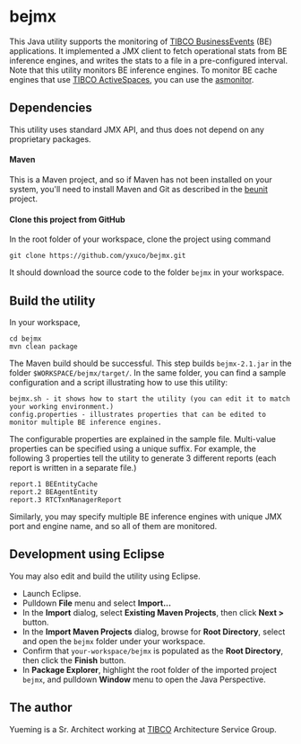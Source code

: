 # bejmx
This Java utility supports the monitoring of [TIBCO BusinessEvents](https://docs.tibco.com/products/tibco-businessevents-5-2-0) (BE) applications.  It implemented a JMX client to fetch operational stats from BE inference engines, and writes the stats to a file in a pre-configured interval.  Note that this utility monitors BE inference engines.  To monitor BE cache engines that use [TIBCO ActiveSpaces](https://docs.tibco.com/products/tibco-activespaces-enterprise-edition-2-1-5), you can use the [asmonitor](https://github.com/yxuco/asmonitor).

## Dependencies
This utility uses standard JMX API, and thus does not depend on any proprietary packages.
 
#### Maven

This is a Maven project, and so if Maven has not been installed on your system, you'll need to install Maven and Git as described in the [beunit](https://github.com/yxuco/beunit) project.
    
#### Clone this project from GitHub

In the root folder of your workspace, clone the project using command

    git clone https://github.com/yxuco/bejmx.git

It should download the source code to the folder `bejmx` in your workspace. 

## Build the utility

In your workspace,

    cd bejmx
    mvn clean package

The Maven build should be successful.  This step builds `bejmx-2.1.jar` in the folder `$WORKSPACE/bejmx/target/`.  In the same folder, you can find a sample configuration and a script illustrating how to use this utility:

    bejmx.sh - it shows how to start the utility (you can edit it to match your working environment.)
    config.properties - illustrates properties that can be edited to monitor multiple BE inference engines.
    
The configurable properties are explained in the sample file.  Multi-value properties can be specified using a unique suffix.  For example, the following 3 properties tell the utility to generate 3 different reports (each report is written in a separate file.)

    report.1 BEEntityCache
    report.2 BEAgentEntity
    report.3 RTCTxnManagerReport
    
Similarly, you may specify multiple BE inference engines with unique JMX port and engine name, and so all of them are monitored. 

## Development using Eclipse
 
You may also edit and build the utility using Eclipse.

 - Launch Eclipse.
 - Pulldown **File** menu and select **Import...**
 - In the **Import** dialog, select **Existing Maven Projects**, then click **Next >** button.
 - In the **Import Maven Projects** dialog, browse for **Root Directory**, select and open the `bejmx` folder under your workspace.
 - Confirm that `your-workspace/bejmx` is populated as the **Root Directory**, then click the **Finish** button.
 - In **Package Explorer**, highlight the root folder of the imported project `bejmx`, and pulldown **Window** menu to open the Java Perspective.

## The author

Yueming is a Sr. Architect working at [TIBCO](http://www.tibco.com/) Architecture Service Group.